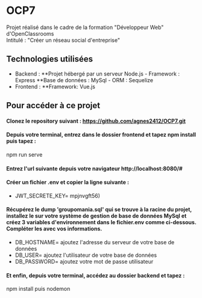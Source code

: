 # OCP7
Projet réalisé dans le cadre de la formation "Développeur Web" d'OpenClassrooms  
Intitulé : "Créer un réseau social d'entreprise"  
## Technologies utilisées
* Backend :  **Projet hébergé par un serveur Node.js - Framework : Express
**Base de données : MySql - ORM : Sequelize  
* Frontend : **Framework: Vue.js
## Pour accéder à ce projet  
#### Clonez le repository suivant : https://github.com/agnes2412/OCP7.git
#### Depuis votre terminal, entrez dans le dossier frontend et tapez npm install puis tapez :  
npm run serve
#### Entrez l'url suivante depuis votre navigateur http://localhost:8080/#
#### Créer un fichier .env et copier la ligne suivante :  
* JWT_SECRETE_KEY= mpjnvgft56)  
#### Récupérez le dump 'groupomania.sql' qui se trouve à la racine du projet, installez le sur votre système de gestion de base de données MySql et créez 3 variables d'environnement dans le fichier.env comme ci-dessous. Compléter les avec vos informations.  
* DB_HOSTNAME= ajoutez l'adresse du serveur de votre base de données
* DB_USER= ajoutez l'utilisateur de votre base de données
* DB_PASSWORD= ajoutez votre mot de passe utilisateur
#### Et enfin, depuis votre terminal, accédez au dossier backend et tapez :  
npm install puis nodemon 


